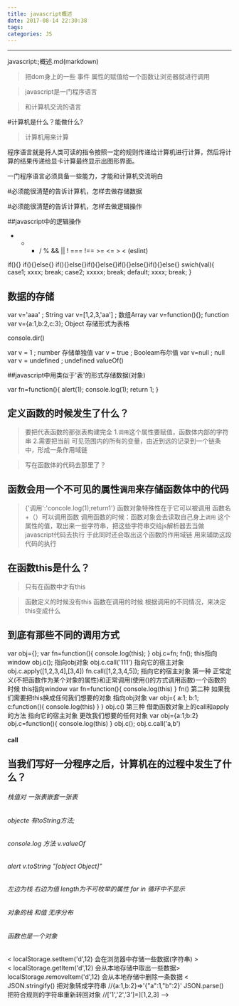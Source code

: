 ```yaml
---
title: javascript概述
date: 2017-08-14 22:30:38
tags:
categories: JS
---
```

------

<!-- more -->

javascript:;概述.md(markdown)

>把dom身上的一些 事件 属性的赋值给一个函数让浏览器就进行调用

>javascript是一门程序语言

>和计算机交流的语言

#计算机是什么？能做什么?

>计算机用来计算

程序语言就是将人类可读的指令按照一定的规则传递给计算机进行计算，然后将计算的结果传递给显卡计算最终显示出图形界面。

一门程序语言必须具备一些能力，才能和计算机交流明白

#必须能很清楚的告诉计算机，怎样去做存储数据

#必须能很清楚的告诉计算机，怎样去做逻辑操作

##javascript中的逻辑操作
+ - * / % && || ! === !== >= <= > < (eslint)

if(){}
if(){}else{}
if(){}else{}if(){}else{}if(){}else{}if(){}else{}
swich(val){
	case1;
	xxxx;
	break;
	case2;
	xxxxx;
	break;
	default;
	xxxx;
	break;
}




## 数据的存储

var v='aaa' ; String
var v=[1,2,3,'aa'] ;  数组Array
var v=function(){}; function
var v={a:1,b:2,c:3}; Object  存储形式为表格

console.dir()


var v = 1 ;   number   存储单独值
var v = true ;   Booleam布尔值
var v=null ;     null
var v = undefined ;   undefined             valueOf()

##javascript中用类似于'表'的形式存储数据(对象)

>
var fn=function(){
	alert(1);
	console.log(1);
	return 1;
}
## 定义函数的时候发生了什么？

>要把代表函数的那张表构建完全
1.`调用`这个属性要赋值，函数体内部的字符串
2.需要把当前 可见范围内的所有的变量，由近到远的记录到一个链条中，形成一条作用域链

>写在函数体的代码去那里了？

## 函数会用一个不可见的属性`调用`来存储函数体中的代码
>{'调用':'concole.log(1);return1'}
>函数对象特殊性在于它可以被调用
>函数名+（）可以调用函数
>调用函数的时候：函数对象会去读取自己身上`调用`
>这个属性的值，取出来一些字符串，把这些字符串交给js解析器去当做javascript代码去执行
>于此同时还会取出这个函数的作用域链 用来辅助这段代码的执行

## 在函数this是什么？

>只有在函数中才有this

>函数定义的时候没有this
>函数在调用的时候
>根据调用的不同情况，来决定this变成什么

## 到底有那些不同的调用方式
var obj={};
var fn=function(){
	console.log(this);
}
obj.c=fn;
fn();        this指向window
obj.c();     指向obj对象
obj.c.call('111')   指向它的宿主对象
obj.c.apply([1,2,3,4],[3,4])
fn.call([1,2,3,4,5]);   指向它的宿主对象
第一种   正常定义(不把函数作为某个对象的属性)和正常调用(使用()的方式调用函数)一个函数的时候 this指向window
var fn=function(){
	console.log(this)
}
fn()
第二种 如果我们需要把this换成任何我们想要的对象  指向obj对象
var obj={
	a:1;
	b:1;
    c:function(){
	console.log(this)
}
}
obj.c()
第三种 借助函数对象上的call和apply的方法  指向它的宿主对象 更改我们想要的任何对象
var obj={a:1;b:2}
 obj.c=function(){
	console.log(this)
}
obj.c();
obj.c.call('a,b')

#### call



## 当我们写好一分程序之后，计算机在的过程中发生了什么？




###### 栈值对 一张表嵌套一张表
###### objecte 有toString方法;

###### console.log 方法 v.valueOf     
###### alert            v.toString   "[object Object]"

###### 左边为栈 右边为值  length为不可枚举的属性  for in 循环中不显示

###### 对象的栈 和值 无序分布
###### 函数也是一个对象





< localStorage.setItem('d',12)          会在浏览器中存储一些数据(字符串) >     
< localStorage.getItem('d',12)          会从本地存储中取出一些数据>
 localStorage.removeItem('d',12)       会从本地存储中删除一条数据
< JSON.stringify()
把对象转成字符串
//{a:1,b:2}=>'{"a":1,"b":2}'
JSON.parse()
把符合规则的字符串重新转回对象
//['1','2','3']=][1,2,3] -->

